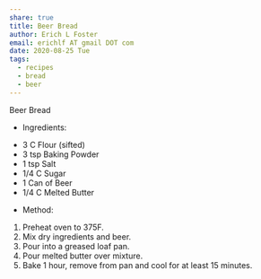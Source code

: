 ```yaml
---
share: true
title: Beer Bread
author: Erich L Foster
email: erichlf AT gmail DOT com
date: 2020-08-25 Tue
tags:
  - recipes
  - bread
  - beer
---
```


Beer Bread
* Ingredients:
- 3 C Flour (sifted)
- 3 tsp Baking Powder
- 1 tsp Salt
- 1/4 C Sugar
- 1 Can of Beer
- 1/4 C Melted Butter

* Method:
1. Preheat oven to 375F.
2. Mix dry ingredients and beer.
3. Pour into a greased loaf pan.
4. Pour melted butter over mixture.
5. Bake 1 hour, remove from pan and cool for at least 15 minutes.
